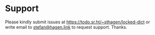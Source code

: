 # Support

Please kindly submit issues at https://todo.sr.ht/~sthagen/locked-dict or write email to stefan@hagen.link to request support. Thanks.
